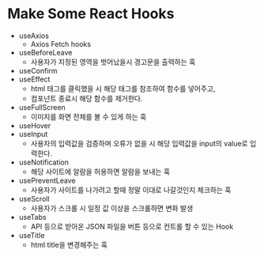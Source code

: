 # Make Some React Hooks

- useAxios 
  - Axios Fetch hooks
- useBeforeLeave
  - 사용자가 지정된 영역을 벗어났을시 경고문을 출력하는 훅
- useConfirm
- useEffect
  - html 태그를 클릭했을 시 해당 태그를 참조하여 함수를 넣어주고,
  - 컴포넌트 종료시 해당 함수를 제거한다.
- useFullScreen
  - 이미지를 화면 전체를 볼 수 있게 하는 훅
- useHover
- useInput
  - 사용자의 입력값을 검증하며 오류가 없을 시 해당 입력값을 input의 value로 입력한다.
- useNotification
  - 해당 사이트에 알람을 허용하면 알람을 보내는 훅
- usePreventLeave
  - 사용자가 사이트를 나가려고 할때 정말 이대로 나갈것인지 체크하는 훅
- useScroll
  - 사용자가 스크롤 시 일정 값 이상을 스크롤하면 변화 발생
- useTabs
  - API 등으로 받아온 JSON 파일을 버튼 등으로 컨트롤 할 수 있는 Hook
- useTitle
  - html title을 변경해주는 훅

<!-- 
## Need to...
- addEventListener 다양한 기술에 대한 학습
- e.preventDefault 활용 및 함수형 프로그래밍의 상호작용 -->